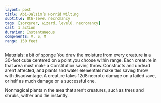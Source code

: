 ```yaml
---
layout: post
title: Abi-Dalzim’s Horrid Wilting
subtitle: 8th-level necromancy
tags: [sorcerer, wizard, level8, necromancy]
cast: 1 action
duration: Instantaneous
components: V, S, M
range: 150 feet
---
```

Materials: a bit of sponge
You draw the moisture from every creature in a 30-foot cube centered on a point you choose within range. Each creature in that area must make a Constitution saving throw. Constructs and undead aren’t affected, and plants and water elementals make this saving throw with disadvantage. A creature takes 12d8 necrotic damage on a failed save, or half as much damage on a successful one.

Nonmagical plants in the area that aren’t creatures, such as trees and shrubs, wither and die instantly.